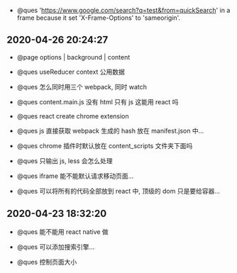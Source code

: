 - @ques 'https://www.google.com/search?q=test&from=quickSearch' in a frame because it set 'X-Frame-Options' to 'sameorigin'.

## 2020-04-26 20:24:27

- @page options | background | content

- @ques useReducer context 公用数据

- @ques 怎么同时用三个 webpack, 同时 watch

- @ques content.main.js 没有 html 只有 js 这能用 react 吗

* @ques react create chrome extension

* @ques js 直接获取 webpack 生成的 hash 放在 manifest.json 中...

- @ques chrome 插件时默认放在 content_scripts 文件夹下面吗

- @ques 只输出 js, less 会怎么处理

- @ques iframe 能不能默认请求移动页面...

- @ques 可以将所有的代码全部放到 react 中, 顶级的 dom 只是要给容器...

## 2020-04-23 18:32:20

- @ques 能不能用 react native 做

- @ques 可以添加搜索引擎...

- @ques 控制页面大小
